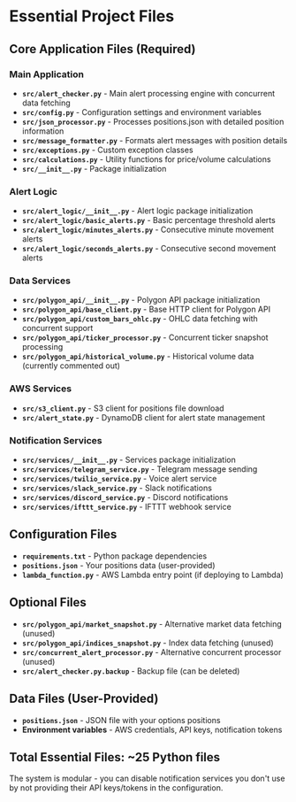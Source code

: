 # Essential Project Files

## Core Application Files (Required)

### Main Application
- **`src/alert_checker.py`** - Main alert processing engine with concurrent data fetching
- **`src/config.py`** - Configuration settings and environment variables
- **`src/json_processor.py`** - Processes positions.json with detailed position information
- **`src/message_formatter.py`** - Formats alert messages with position details
- **`src/exceptions.py`** - Custom exception classes
- **`src/calculations.py`** - Utility functions for price/volume calculations
- **`src/__init__.py`** - Package initialization

### Alert Logic
- **`src/alert_logic/__init__.py`** - Alert logic package initialization  
- **`src/alert_logic/basic_alerts.py`** - Basic percentage threshold alerts
- **`src/alert_logic/minutes_alerts.py`** - Consecutive minute movement alerts
- **`src/alert_logic/seconds_alerts.py`** - Consecutive second movement alerts

### Data Services
- **`src/polygon_api/__init__.py`** - Polygon API package initialization
- **`src/polygon_api/base_client.py`** - Base HTTP client for Polygon API
- **`src/polygon_api/custom_bars_ohlc.py`** - OHLC data fetching with concurrent support
- **`src/polygon_api/ticker_processor.py`** - Concurrent ticker snapshot processing
- **`src/polygon_api/historical_volume.py`** - Historical volume data (currently commented out)

### AWS Services
- **`src/s3_client.py`** - S3 client for positions file download
- **`src/alert_state.py`** - DynamoDB client for alert state management

### Notification Services
- **`src/services/__init__.py`** - Services package initialization
- **`src/services/telegram_service.py`** - Telegram message sending
- **`src/services/twilio_service.py`** - Voice alert service  
- **`src/services/slack_service.py`** - Slack notifications
- **`src/services/discord_service.py`** - Discord notifications
- **`src/services/ifttt_service.py`** - IFTTT webhook service

## Configuration Files
- **`requirements.txt`** - Python package dependencies
- **`positions.json`** - Your positions data (user-provided)
- **`lambda_function.py`** - AWS Lambda entry point (if deploying to Lambda)

## Optional Files  
- **`src/polygon_api/market_snapshot.py`** - Alternative market data fetching (unused)
- **`src/polygon_api/indices_snapshot.py`** - Index data fetching (unused)
- **`src/concurrent_alert_processor.py`** - Alternative concurrent processor (unused)
- **`src/alert_checker.py.backup`** - Backup file (can be deleted)

## Data Files (User-Provided)
- **`positions.json`** - JSON file with your options positions
- **Environment variables** - AWS credentials, API keys, notification tokens

## Total Essential Files: ~25 Python files

The system is modular - you can disable notification services you don't use by not providing their API keys/tokens in the configuration.